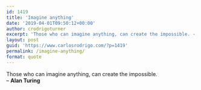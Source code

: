 ```yaml
---
id: 1419
title: 'Imagine anything'
date: '2019-04-01T09:50:12+00:00'
author: crodrigoturner
excerpt: 'Those who can imagine anything, can create the impossible. - Alan Turing'
layout: post
guid: 'https://www.carlosrodrigo.com/?p=1419'
permalink: /imagine-anything/
format: quote
---
```


Those who can imagine anything, can create the impossible.  
– **Alan Turing**